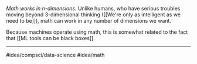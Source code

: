 *Math works in n-dimensions.* Unlike humans, who have serious troubles moving beyond 3-dimensional thinking ([[We're only as intelligent as we need to be]]), math can work in any number of dimensions we want. 

Because machines operate using math, this is somewhat related to the fact that [[ML tools can be black boxes]]. 

---
#idea/compsci/data-science 
#idea/math 
